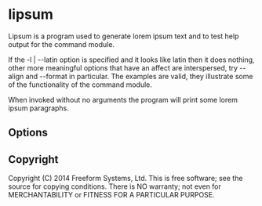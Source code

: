 lipsum
======

Lipsum is a program used to generate lorem ipsum text and to test help output for the command module.

If the -l | --latin option is specified and it looks like latin then it does nothing, other more meaningful options that have an affect are interspersed, try --align and --format in particular. The examples are valid, they illustrate some of the functionality of the command module.

When invoked without no arguments the program will print some lorem ipsum paragraphs.

## Options

## Copyright

Copyright (C) 2014 Freeform Systems, Ltd.
This is free software; see the source for copying conditions. There is NO warranty; not even for MERCHANTABILITY or FITNESS FOR A PARTICULAR PURPOSE.
